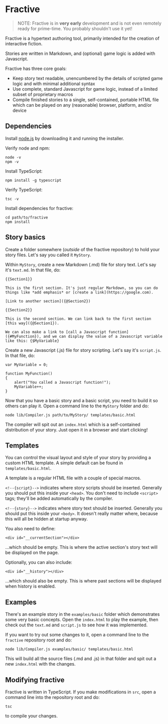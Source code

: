 # Fractive

> NOTE: Fractive is in **very early** development and is not even remotely ready for prime-time. You probably shouldn't use it yet!

Fractive is a hypertext authoring tool, primarily intended for the creation of interactive fiction.

Stories are written in Markdown, and (optional) game logic is added with Javascript.

Fractive has three core goals:

- Keep story text readable, unencumbered by the details of scripted game logic and with minimal additional syntax
- Use complete, standard Javascript for game logic, instead of a limited subset of proprietary macros
- Compile finished stories to a single, self-contained, portable HTML file which can be played on any (reasonable) browser, platform, and/or device

## Dependencies

Install [node.js](https://nodejs.org) by downloading it and running the installer.

Verify node and npm:

	node -v
	npm -v

Install TypeScript:

	npm install -g typescript

Verify TypeScript:

	tsc -v

Install dependencies for fractive:

	cd path/to/fractive
	npm install

## Story basics

Create a folder somewhere (*outside* of the fractive repository) to hold your story files. Let's say you called it `MyStory`.

Within `MyStory`, create a new Markdown (.md) file for story text. Let's say it's `text.md`. In that file, do:

	{{Section1}}

	This is the first section. It's just regular Markdown, so you can do things like *add emphasis* or [create a link](https://google.com).

	[Link to another section]({@Section2})

	{{Section2}}

	This is the second section. We can link back to the first section [this way]({@Section1}).

	We can also make a link to [call a Javascript function]({#MyFunction}), and we can display the value of a Javascript variable like this: {$MyVariable}

Create a new Javascript (.js) file for story scripting. Let's say it's `script.js`. In that file, do:

	var MyVariable = 0;

	function MyFunction()
	{
		alert("You called a Javascript function!");
		MyVariable++;
	}

Now that you have a basic story and a basic script, you need to build it so others can play it. Open a command line to the `MyStory` folder and do:

	node lib/Compiler.js path/to/MyStory/ templates/basic.html

The compiler will spit out an `index.html` which is a self-contained distribution of your story. Just open it in a browser and start clicking!

## Templates

You can control the visual layout and style of your story by providing a custom HTML template. A simple default can be found in `templates/basic.html`.

A template is a regular HTML file with a couple of special macros.

`<!--{script}-->` indicates where story scripts should be inserted. Generally you should put this inside your `<head>`. You don't need to include `<script>` tags; they'll be added automatically by the compiler.

`<!--{story}-->` indicates where story text should be inserted. Generally you should put this inside your `<body>`. It doesn't really matter where, because this will all be hidden at startup anyway.

You also need to define:

	<div id="__currentSection"></div>
	
...which should be empty. This is where the active section's story text will be displayed on the page.

Optionally, you can also include:

	<div id="__history"></div>

...which should also be empty. This is where past sections will be displayed when history is enabled.

## Examples

There's an example story in the `examples/basic` folder which demonstrates some very basic concepts. Open the `index.html` to play the example, then check out the `text.md` and `script.js` to see how it was implemented.

If you want to try out some changes to it, open a command line to the `fractive` repository root and do:

	node lib/Compiler.js examples/basic/ templates/basic.html

This will build all the source files (.md and .js) in that folder and spit out a new `index.html` with the changes.

## Modifying fractive

Fractive is written in TypeScript. If you make modifications in `src`, open a command line into the repository root and do:

	tsc

to compile your changes.
